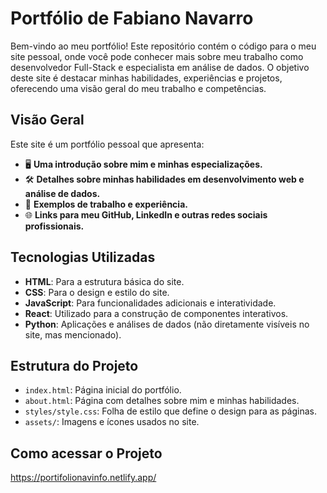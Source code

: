 <h1>Portfólio de Fabiano Navarro</h1>  
Bem-vindo ao meu portfólio! Este repositório contém o código para o meu site pessoal, onde você pode conhecer mais sobre meu trabalho como desenvolvedor Full-Stack e especialista em análise de dados. O objetivo deste site é destacar minhas habilidades, experiências e projetos, oferecendo uma visão geral do meu trabalho e competências.

## Visão Geral

Este site é um portfólio pessoal que apresenta:

- 🖥️ **Uma introdução sobre mim e minhas especializações.**
- 🛠️ **Detalhes sobre minhas habilidades em desenvolvimento web e análise de dados.**
- 📁 **Exemplos de trabalho e experiência.**
- 🌐 **Links para meu GitHub, LinkedIn e outras redes sociais profissionais.**

## Tecnologias Utilizadas

- **HTML**: Para a estrutura básica do site.
- **CSS**: Para o design e estilo do site.
- **JavaScript**: Para funcionalidades adicionais e interatividade.
- **React**: Utilizado para a construção de componentes interativos.
- **Python**: Aplicações e análises de dados (não diretamente visíveis no site, mas mencionado).

## Estrutura do Projeto

- `index.html`: Página inicial do portfólio.
- `about.html`: Página com detalhes sobre mim e minhas habilidades.
- `styles/style.css`: Folha de estilo que define o design para as páginas.
- `assets/`: Imagens e ícones usados no site.

## Como acessar o Projeto
https://portifolionavinfo.netlify.app/

